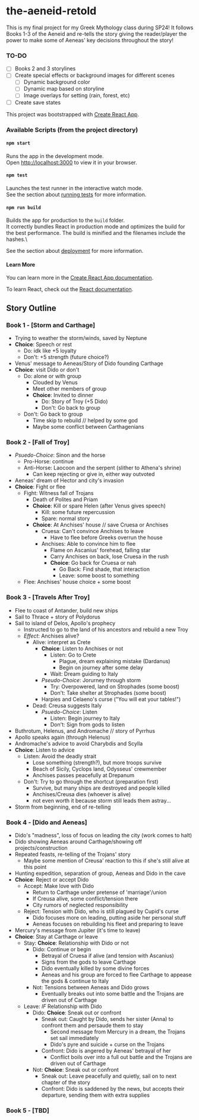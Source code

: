 # the-aeneid-retold
This is my final project for my Greek Mythology class during SP24!
It follows Books 1-3 of the Aeneid and re-tells the story giving the reader/player the power to make some of Aeneas' key decisions throughout the story!

### TO-DO
- [ ] Books 2 and 3 storylines
- [ ] Create special effects or background images for different scenes
    - [ ] Dynamic background color 
    - [ ] Dynamic map based on storyline
    - [ ] Image overlays for setting (rain, forest, etc)
- [ ] Create save states

This project was bootstrapped with [Create React App](https://github.com/facebook/create-react-app).

### Available Scripts (from the project directory)

#### `npm start`
Runs the app in the development mode.\
Open [http://localhost:3000](http://localhost:3000) to view it in your browser.

#### `npm test`
Launches the test runner in the interactive watch mode.\
See the section about [running tests](https://facebook.github.io/create-react-app/docs/running-tests) for more information.

#### `npm run build`
Builds the app for production to the `build` folder.\
It correctly bundles React in production mode and optimizes the build for the best performance. The build is minified and the filenames include the hashes.\

See the section about [deployment](https://facebook.github.io/create-react-app/docs/deployment) for more information.

#### Learn More
You can learn more in the [Create React App documentation](https://facebook.github.io/create-react-app/docs/getting-started).

To learn React, check out the [React documentation](https://reactjs.org/).

## Story Outline
### Book 1 - [Storm and Carthage]
- Trying to weather the storm/winds, saved by Neptune
- **Choice**: Speech or rest
    - Do: idk like +5 loyalty
    - Don't: +5 strength (future choice?)
- Venus' message to Aeneas/Story of Dido founding Carthage
- **Choice**: visit Dido or don't
    - Do: alone or with group
        - Clouded by Venus
        - Meet other members of group
        - **Choice**: Invited to dinner
            - Do: Story of Troy (+5 Dido)
            - Don't: Go back to group
    - Don't: Go back to group
        - Time skip to rebuild // helped by some god
        - Maybe some conflict between Carthagenians
### Book 2 - [Fall of Troy]
- *Psuedo-Choice*: Sinon and the horse
    - Pro-Horse: continue
    - Anti-Horse: Laocoon and the serpent (slither to Athena's shrine)
        - Can keep rejecting or give in, either way outvoted
- Aeneas' dream of Hector and city's invasion
- **Choice**: Fight or flee
    - Fight: Witness fall of Trojans
        - Death of Polites and Priam
        - **Choice**: Kill or spare Helen (after Venus gives speech)
            - Kill: some future repercussion
            - Spare: normal story
        - **Choice**: At Anchises' house // save Cruesa or Anchises
            - Cruesa: Can't convince Anchises to leave
                - Have to flee before Greeks overrun the house
            - Anchises: Able to convince him to flee
                - Flame on Ascanius' forehead, falling star
                - Carry Anchises on back, lose Cruesa in the rush
                 - **Choice**: Go back for Cruesa or nah
                    - Go Back: Find shade, that interaction
                    - Leave: some boost to something
    - Flee: Anchises' house choice + some boost
### Book 3 - [Travels After Troy]
- Flee to coast of Antander, build new ships
- Sail to Thrace + story of Polydorus
- Sail to island of Delos, Apollo's prophecy
    - Instructed to go to the land of his ancestors and rebuild a new Troy
    - *Effect*: Anchises alive?
        - Alive: interpret as Crete
            - **Choice**: Listen to Anchises or not
                - Listen: Go to Crete
                    - Plague, dream explaining mistake (Dardanus)
                    - Begin on journey after some delay
                - Wait: Dream guiding to Italy
            - *Pseudo-Choice*: Jorurney through storm
                - Try: Overpowered, land on Strophades (some boost)
                - Don't: Take shelter at Strophades (some boost)
            - Harpies and Celaeno's curse ("You will eat your tables!")
        - Dead: Creusa suggests Italy
            - *Psuedo-Choice*: Listen
                - Listen: Begin journey to Italy
                - Don't: Sign from gods to listen
- Buthrotum, Helenus, and Andromache // story of Pyrrhus
- Apollo speaks again (through Helenus)
- Andromache's advice to avoid Charybdis and Scylla
- **Choice**: Listen to advice
    - Listen: Avoid the deadly strait
        - Lose something (strength?), but more troops survive
        - Beach of Sicily, Cyclops land, Odysseus' crewmember
        - Anchises passes peacefully at Drepanum
    - Don't: Try to go through the shortcut (preparation first)
        - Survive, but many ships are destroyed and people killed
        - Anchises/Creusa dies (whoever is alive)
        - not even worth it because storm still leads them astray...
- Storm from beginning, end of re-telling
### Book 4 - [Dido and Aeneas]
- Dido's "madness", loss of focus on leading the city (work comes to halt)
- Dido showing Aeneas around Carthage/showing off projects/construction
- Repeated feasts, re-telling of the Trojans' story
    - Maybe some mention of Creusa' reaction to this if she's still alive at this point
- Hunting expedition, separation of group, Aeneas and Dido in the cave
 - **Choice**: Reject or accept Dido
     - Accept: Make love with Dido
        - Return to Carthage under pretense of 'marriage'/union
        - If Creusa alive, some conflict/tension there
        - City rumors of neglected responsibility
    - Reject: Tension with Dido, who is still plagued by Cupid's curse
        - Dido focuses more on leading, putting aside her personal stuff
        - Aeneas focuses on rebuilding his fleet and preparing to leave
- Mercury's message from Jupiter (it's time to leave)
- **Choice**: Stay at Carthage or leave
    - Stay: **Choice**: Relationship with Dido or not
        - Dido: Continue or begin
            - Betrayal of Cruesa if alive (and tension with Ascanius)
            - Signs from the gods to leave Carthage
            - Dido eventually killed by some divine forces
            - Aeneas and his group are forced to flee Carthage to appease the gods & continue to Italy
        - Not: Tensions between Aeneas and Dido grows
            - Eventually breaks out into some battle and the Trojans are driven out of Carthage
    - Leave: *IF* Relationship with Dido
        - Dido: **Choice**: Sneak out or confront
            - Sneak out: Caught by Dido, sends her sister (Anna) to confront them and persaude them to stay
                - Second message from Mercury in a dream, the Trojans set sail immediately
                - Dido's pyre and suicide + curse on the Trojans
            - Confront: Dido is angered by Aeneas' betrayal of her
                - Conflict boils over into a full out battle and the Trojans are driven out of Carthage
        - Not: **Choice**: Sneak out or confront
            - Sneak out: Leave peacefully and quietly, sail on to next chapter of the story
            - Confront: Dido is saddened by the news, but accepts their departure, sending them with extra supplies
### Book 5 - [TBD]